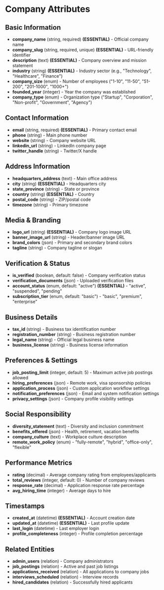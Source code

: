 # Company Attributes

## Basic Information
- **company_name** (string, required) **(ESSENTIAL)** - Official company name
- **company_slug** (string, required, unique) **(ESSENTIAL)** - URL-friendly identifier
- **description** (text) **(ESSENTIAL)** - Company overview and mission statement
- **industry** (string) **(ESSENTIAL)** - Industry sector (e.g., "Technology", "Healthcare", "Finance")
- **company_size** (enum) - Number of employees ("1-10", "11-50", "51-200", "201-1000", "1000+")
- **founded_year** (integer) - Year the company was established
- **company_type** (enum) - Organization type ("Startup", "Corporation", "Non-profit", "Government", "Agency")

## Contact Information
- **email** (string, required) **(ESSENTIAL)** - Primary contact email
- **phone** (string) - Main phone number
- **website** (string) - Company website URL
- **linkedin_url** (string) - LinkedIn company page
- **twitter_handle** (string) - Twitter/X handle

## Address Information
- **headquarters_address** (text) - Main office address
- **city** (string) **(ESSENTIAL)** - Headquarters city
- **state_province** (string) - State or province
- **country** (string) **(ESSENTIAL)** - Country
- **postal_code** (string) - ZIP/postal code
- **timezone** (string) - Primary timezone

## Media & Branding
- **logo_url** (string) **(ESSENTIAL)** - Company logo image URL
- **banner_image_url** (string) - Header/banner image URL
- **brand_colors** (json) - Primary and secondary brand colors
- **tagline** (string) - Company tagline or slogan

## Verification & Status
- **is_verified** (boolean, default: false) - Company verification status
- **verification_documents** (json) - Uploaded verification files
- **account_status** (enum, default: "active") **(ESSENTIAL)** - "active", "suspended", "pending"
- **subscription_tier** (enum, default: "basic") - "basic", "premium", "enterprise"

## Business Details
- **tax_id** (string) - Business tax identification number
- **registration_number** (string) - Business registration number
- **legal_name** (string) - Official legal business name
- **business_license** (string) - Business license information

## Preferences & Settings
- **job_posting_limit** (integer, default: 5) - Maximum active job postings allowed
- **hiring_preferences** (json) - Remote work, visa sponsorship policies
- **application_process** (json) - Custom application workflow settings
- **notification_preferences** (json) - Email and system notification settings
- **privacy_settings** (json) - Company profile visibility settings

## Social Responsibility
- **diversity_statement** (text) - Diversity and inclusion commitment
- **benefits_offered** (json) - Health, retirement, vacation benefits
- **company_culture** (text) - Workplace culture description
- **remote_work_policy** (enum) - "fully-remote", "hybrid", "office-only", "flexible"

## Performance Metrics
- **rating** (decimal) - Average company rating from employees/applicants
- **total_reviews** (integer, default: 0) - Number of company reviews
- **response_rate** (decimal) - Application response rate percentage
- **avg_hiring_time** (integer) - Average days to hire

## Timestamps
- **created_at** (datetime) **(ESSENTIAL)** - Account creation date
- **updated_at** (datetime) **(ESSENTIAL)** - Last profile update
- **last_login** (datetime) - Last employer login
- **profile_completeness** (integer) - Profile completion percentage

## Related Entities
- **admin_users** (relation) - Company administrators
- **job_postings** (relation) - Active and past job listings
- **applications_received** (relation) - All applications to company jobs
- **interviews_scheduled** (relation) - Interview records
- **hired_candidates** (relation) - Successfully hired applicants 